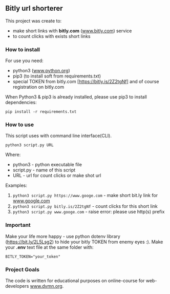 ## Bitly url shorterer

This project was create to:
 - make short links with **bitly.com** (www.bitly.com) service
 - to count clicks with exists short links 

### How to install

For use you need:
- python3 (www.python.org)
- pip3 (to install soft from requirements.txt)
- special TOKEN from bitly.com [https://bitly.is/2Z2tgNf] and of course registration on bitly.com

When Python3 & pip3 is already installed, please use pip3 to install dependencies:

`pip install -r requirements.txt`

### How to use

This script uses with command line interface(CLI).

`python3 script.py URL`

Where:
- python3 - python executable file
- script.py - name of this script
- URL - url for count clicks or make shot url

Examples:

1. `python3 script.py https://www.googe.com` - make short bit.ly link for www.google.com
2. `python3 script.py bitly.is/2Z2tgNf` - count clicks for this short link
3. `python3 script.py www.googe.com` - raise error: please use http(s) prefix

### Important
Make your life more happy - use python dotenv library (https://bit.ly/2L5Lsg2) to hide your bitly TOKEN from enemy eyes :). 
Make your **.env** text file at the same folder with:

`BITLY_TOKEN="your_token"`


### Project Goals

The code is written for educational purposes on online-course for web-developers www.dvmn.org.
